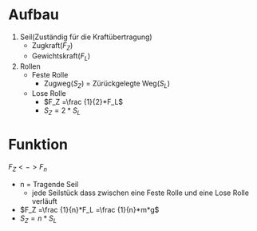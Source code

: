# Aufbau
1. Seil(Zuständig für die Kraftübertragung)
	- Zugkraft($F_Z$)
	- Gewichtskraft($F_L$)
2. Rollen
	- Feste Rolle
		- Zugweg($S_Z$) = Zürückgelegte Weg($S_L$)
	- Lose Rolle
		- $F_Z =\frac {1}{2}*F_L$ 
		-  $S_Z =2*S_L$ 
# Funktion
$F_Z <-> F_n$
- n = Tragende Seil
	- jede Seilstück dass zwischen eine Feste Rolle und eine Lose Rolle verläuft
- $F_Z =\frac {1}{n}*F_L =\frac {1}{n}*m*g$ 
- $S_Z = n * S_L$